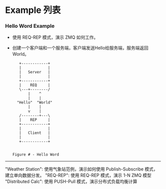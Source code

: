 # Example 列表

### Hello Word Example

 - 使用 REQ-REP 模式，演示 ZMQ 如何工作。
 - 创建一个客户端和一个服务端，客户端发送Hello给服务端，服务端返回World。

          +------------+
          |            |
          |   Server   |
          |            |
          +------------+
          |    REQ     |
          \---+--------/
              |    ^
              |    |
         "Hello"  "World"
              |    |
              v    |
          /--------+---\
          |    REP     |
          +------------+
          |            |
          |   Client   |
          |            |
          +------------+
          
          
       Figure # - Hello Word

---------------

"Weather Station": 使用气象站范例，演示如何使用 Publish-Subscribe 模式，建立单向数据分发。
"REQ-REP": 使用 REQ-REP 模式，演示 1-N ZMQ 模型
"Distributed Calc": 使用 PUSH-Pull 模式，演示分布式负载均衡计算
